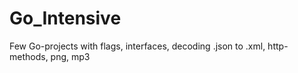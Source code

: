 # Go_Intensive
Few Go-projects with flags, interfaces, decoding .json to .xml, http-methods, png, mp3
